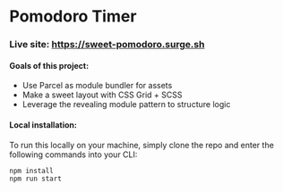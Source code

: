 # Pomodoro Timer

### Live site: https://sweet-pomodoro.surge.sh

#### Goals of this project:

- Use Parcel as module bundler for assets
- Make a sweet layout with CSS Grid + SCSS
- Leverage the revealing module pattern to structure logic

#### Local installation:

To run this locally on your machine, simply clone the repo and enter the following commands into your CLI:

```
npm install
npm run start
```